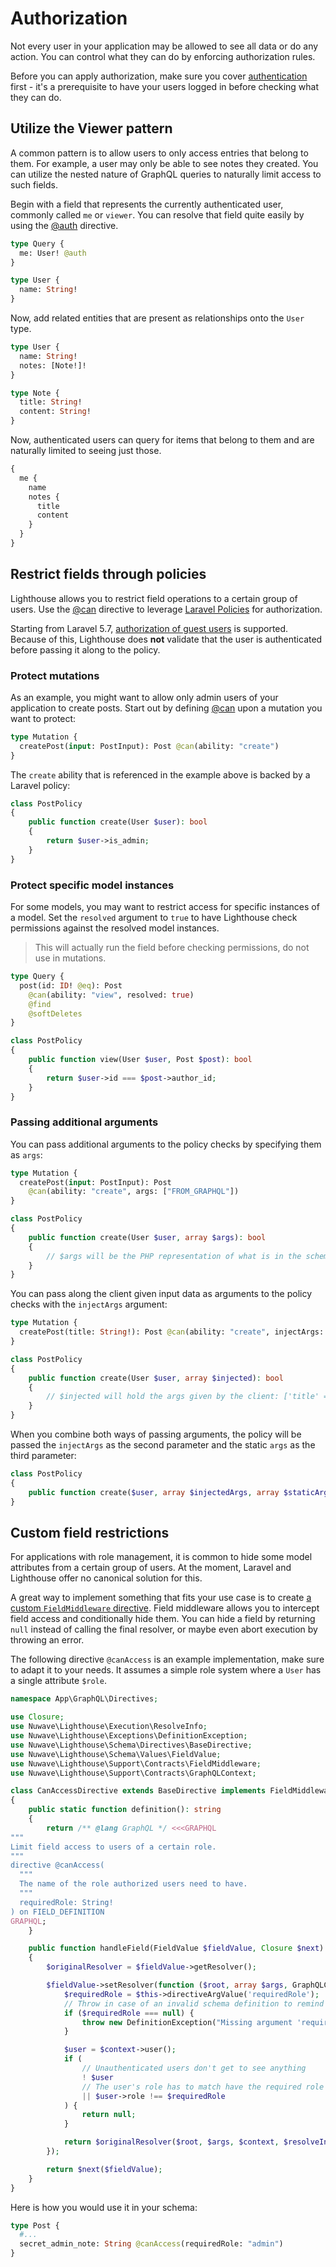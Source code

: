 # Authorization

Not every user in your application may be allowed to see all data or do any action.
You can control what they can do by enforcing authorization rules.

Before you can apply authorization, make sure you cover [authentication](authentication.md) first - it's
a prerequisite to have your users logged in before checking what they can do.

## Utilize the Viewer pattern

A common pattern is to allow users to only access entries that belong to them.
For example, a user may only be able to see notes they created.
You can utilize the nested nature of GraphQL queries to naturally limit access to such fields.

Begin with a field that represents the currently authenticated user, commonly called `me` or `viewer`.
You can resolve that field quite easily by using the [@auth](../api-reference/directives.md#auth) directive.

```graphql
type Query {
  me: User! @auth
}

type User {
  name: String!
}
```

Now, add related entities that are present as relationships onto the `User` type.

```graphql
type User {
  name: String!
  notes: [Note!]!
}

type Note {
  title: String!
  content: String!
}
```

Now, authenticated users can query for items that belong to them and are naturally
limited to seeing just those.

```graphql
{
  me {
    name
    notes {
      title
      content
    }
  }
}
```

## Restrict fields through policies

Lighthouse allows you to restrict field operations to a certain group of users.
Use the [@can](../api-reference/directives.md#can) directive
to leverage [Laravel Policies](https://laravel.com/docs/authorization) for authorization.

Starting from Laravel 5.7, [authorization of guest users](https://laravel.com/docs/authorization#guest-users) is supported.
Because of this, Lighthouse does **not** validate that the user is authenticated before passing it along to the policy.

### Protect mutations

As an example, you might want to allow only admin users of your application to create posts.
Start out by defining [@can](../api-reference/directives.md#can) upon a mutation you want to protect:

```graphql
type Mutation {
  createPost(input: PostInput): Post @can(ability: "create")
}
```

The `create` ability that is referenced in the example above is backed by a Laravel policy:

```php
class PostPolicy
{
    public function create(User $user): bool
    {
        return $user->is_admin;
    }
}
```

### Protect specific model instances

For some models, you may want to restrict access for specific instances of a model.
Set the `resolved` argument to `true` to have Lighthouse check permissions against
the resolved model instances.

> This will actually run the field before checking permissions, do not use in mutations.

```graphql
type Query {
  post(id: ID! @eq): Post
    @can(ability: "view", resolved: true)
    @find
    @softDeletes
}
```

```php
class PostPolicy
{
    public function view(User $user, Post $post): bool
    {
        return $user->id === $post->author_id;
    }
}
```

### Passing additional arguments

You can pass additional arguments to the policy checks by specifying them as `args`:

```graphql
type Mutation {
  createPost(input: PostInput): Post
    @can(ability: "create", args: ["FROM_GRAPHQL"])
}
```

```php
class PostPolicy
{
    public function create(User $user, array $args): bool
    {
        // $args will be the PHP representation of what is in the schema: [0 => 'FROM_GRAPHQL']
    }
}
```

You can pass along the client given input data as arguments to the policy checks
with the `injectArgs` argument:

```graphql
type Mutation {
  createPost(title: String!): Post @can(ability: "create", injectArgs: true)
}
```

```php
class PostPolicy
{
    public function create(User $user, array $injected): bool
    {
        // $injected will hold the args given by the client: ['title' => string(?)]
    }
}
```

When you combine both ways of passing arguments, the policy will be passed the `injectArgs` as
the second parameter and the static `args` as the third parameter:

```php
class PostPolicy
{
    public function create($user, array $injectedArgs, array $staticArgs): bool { ... }
}
```

## Custom field restrictions

For applications with role management, it is common to hide some model attributes from a
certain group of users. At the moment, Laravel and Lighthouse offer no canonical solution
for this.

A great way to implement something that fits your use case is to create
[a custom `FieldMiddleware` directive](../custom-directives/field-directives.md#fieldmiddleware).
Field middleware allows you to intercept field access and conditionally hide them.
You can hide a field by returning `null` instead of calling the final resolver, or maybe even
abort execution by throwing an error.

The following directive `@canAccess` is an example implementation, make sure to adapt it to your needs.
It assumes a simple role system where a `User` has a single attribute `$role`.

```php
namespace App\GraphQL\Directives;

use Closure;
use Nuwave\Lighthouse\Execution\ResolveInfo;
use Nuwave\Lighthouse\Exceptions\DefinitionException;
use Nuwave\Lighthouse\Schema\Directives\BaseDirective;
use Nuwave\Lighthouse\Schema\Values\FieldValue;
use Nuwave\Lighthouse\Support\Contracts\FieldMiddleware;
use Nuwave\Lighthouse\Support\Contracts\GraphQLContext;

class CanAccessDirective extends BaseDirective implements FieldMiddleware
{
    public static function definition(): string
    {
        return /** @lang GraphQL */ <<<GRAPHQL
"""
Limit field access to users of a certain role.
"""
directive @canAccess(
  """
  The name of the role authorized users need to have.
  """
  requiredRole: String!
) on FIELD_DEFINITION
GRAPHQL;
    }

    public function handleField(FieldValue $fieldValue, Closure $next): FieldValue
    {
        $originalResolver = $fieldValue->getResolver();

        $fieldValue->setResolver(function ($root, array $args, GraphQLContext $context, ResolveInfo $resolveInfo) use ($originalResolver) {
            $requiredRole = $this->directiveArgValue('requiredRole');
            // Throw in case of an invalid schema definition to remind the developer
            if ($requiredRole === null) {
                throw new DefinitionException("Missing argument 'requiredRole' for directive '@canAccess'.");
            }

            $user = $context->user();
            if (
                // Unauthenticated users don't get to see anything
                ! $user
                // The user's role has to match have the required role
                || $user->role !== $requiredRole
            ) {
                return null;
            }

            return $originalResolver($root, $args, $context, $resolveInfo);
        });

        return $next($fieldValue);
    }
}
```

Here is how you would use it in your schema:

```graphql
type Post {
  #...
  secret_admin_note: String @canAccess(requiredRole: "admin")
}
```
